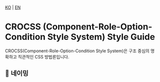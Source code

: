 [KO](./README_ko.md) | [EN](./README.md)

# CROCSS (Component-Role-Option-Condition Style System) Style Guide

CROCSS(Component-Role-Option-Condition Style System)은 구조 중심의 명확하고 직관적인 CSS 방법론입니다.


## 📐 네이밍

